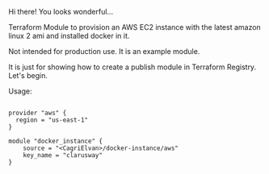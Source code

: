 Hi there! You looks wonderful...

Terraform Module to provision an AWS EC2 instance with the latest amazon linux 2 ami and installed docker in it.

Not intended for production use. It is an example module.

It is just for showing how to create a publish module in Terraform Registry. Let's begin.

Usage:

```hcl

provider "aws" {
  region = "us-east-1"
}

module "docker_instance" {
    source = "<CagriElvan>/docker-instance/aws"
    key_name = "clarusway"
}
```
